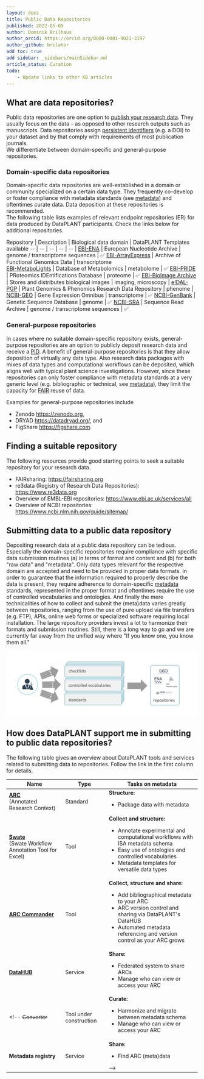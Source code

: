 ```yaml
---
layout: docs
title: Public Data Repositories
published: 2022-05-09
author: Dominik Brilhaus
author_orcid: https://orcid.org/0000-0001-9021-3197
author_github: brilator
add toc: true
add sidebar: _sidebars/mainSidebar.md
article_status: Curation
todo: 
    - Update links to other KB articles
---
```


## What are data repositories?

Public data repositories are one option to [publish your research data][kb-DataPublications]. They usually focus on the data &ndash; as opposed to other research outputs such as manuscripts. Data repositories assign [persistent identifiers][kb-PersistentIdentifiers] (e.g. a DOI) to your dataset and by that comply with requirements of most publication journals.  
We differentiate between domain-specific and general-purpose repositories.

### Domain-specific data repositories

Domain-specific data repositories are well-established in a domain or community specialized on a certain data type. They frequently co-develop or foster compliance with metadata standards (see [metadata][kb-Metadata]) and oftentimes curate data. Data deposition at these repositories is recommended.  
The following table lists examples of relevant endpoint repositories (ER) for data produced by DataPLANT participants. Check the links below for additional repositories.

Repository | Description | Biological data domain | DataPLANT Templates available
-- | -- | -- | -- | -- |
[EBI-ENA](<https://www.ebi.ac.uk/ena/>) | European Nucleotide Archive | genome / transcriptome sequences | :white_check_mark:
[EBI-ArrayExpress](<https://www.ebi.ac.uk/arrayexpress/>) | Archive of Functional Genomics Data | transcriptome  
[EBI-MetaboLights](<https://www.ebi.ac.uk/metabolights/>) | Database of Metabolomics | metabolome | :white_check_mark:
[EBI-PRIDE](<https://www.ebi.ac.uk/pride/>) | PRoteomics IDEntifications Database | proteome | :white_check_mark:
[EBI-BioImage Archive](<https://www.ebi.ac.uk/bioimage-archive/>) | Stores and distributes biological images | imaging, microscopy | 
[e!DAL-PGP](<https://edal.ipk-gatersleben.de/index.html>) | Plant Genomics & Phenomics Research Data Repository | phenome | 
[NCBI-GEO](<https://www.ncbi.nlm.nih.gov/geo/>) | Gene Expression Omnibus | transcriptome | :white_check_mark:
[NCBI-GenBank](<https://www.ncbi.nlm.nih.gov/genbank/>) | Genetic Sequence Database | genome | :white_check_mark:
[NCBI-SRA](<https://www.ncbi.nlm.nih.gov/sra/>) | Sequence Read Archive | genome / transcriptome sequences | :white_check_mark:

### General-purpose repositories

In cases where no suitable domain-specific repository exists, general-purpose repositories are an option to publicly deposit research data and receive a [PID][kb-PersistentIdentifiers]. A benefit of general-purpose repositories is that they allow deposition of virtually any data type. Also research data packages with mixes of data types and computational workflows can be deposited, which aligns well with typical plant science investigations. However, since these repositories can only foster compliance with metadata standards at a very generic level (e.g. bibliographic or technical, see [metadata][kb-Metadata]), they limit the capacity for [FAIR][kb-FairDataPrinciples] reuse of data.  

Examples for general-purpose repositories include

- Zenodo <https://zenodo.org>,
- DRYAD <https://datadryad.org/>, and
- FigShare <https://figshare.com>.

## Finding a suitable repository

The following resources provide good starting points to seek a suitable repository for your research data.

- FAIRsharing: <https://fairsharing.org>
- re3data (Registry of Research Data Repositories): <https://www.re3data.org>
- Overview of EMBL-EBI repositories: <https://www.ebi.ac.uk/services/all>
- Overview of NCBI repositories: <https://www.ncbi.nlm.nih.gov/guide/sitemap/>

## Submitting data to a public data repository

Depositing research data at a public data repository can be tedious. Especially the domain-specific repositories require compliance with specific data submission routines (a) in terms of format and content and (b) for both "raw data" and "metadata". Only data types relevant for the respective domain are accepted and need to be provided in proper data formats. In order to guarantee that the information required to properly describe the data is present, they require adherence to domain-specific [metadata][kb-Metadata] standards, represented in the proper format and oftentimes require the use of controlled vocabularies and ontologies. And finally the mere technicalities of how to collect and submit the (meta)data varies greatly between repositories, ranging from the use of pure upload via file transfers (e.g. FTP), APIs, online web forms or specialized software requiring local installation. The large repository providers invest a lot to harmonize their formats and submission routines. Still, there is a long way to go and we are currently far away from the unified way where "If you know one, you know them all."

![Submitting to repositories](../img/repositories_submission.png)

<!-- TODO: add section on 

- no fun 
- always different
- lots of metadata required

Need: unified way, single entry point, templates, SWATE -->

## How does DataPLANT support me in submitting to public data repositories?

The following table gives an overview about DataPLANT tools and services related to submitting data to repositories. Follow the link in the first column for details.

Name | Type | Tasks on metadata 
----------------|-----------|------------------ 
**[ARC][kb-AnnotatedResearchContext]**  <br> (Annotated Research Context) | Standard | **Structure:** <ul><li>Package data with metadata</li></ul>
**[Swate][gh-Swate]** <br> (Swate Workflow Annotation Tool for Excel) | Tool | **Collect and structure:** <ul><li>Annotate experimental and computational workflows with ISA metadata schema</li><li>Easy use of ontologies and controlled vocabularies</li><li>Metadata templates for versatile data types</li></ul>
**[ARC Commander][gh-ArcCommander-Wiki]** | Tool | **Collect, structure and share:** <ul><li>Add bibliographical metadata to your ARC</li><li>ARC version control and sharing via DataPLANT's DataHUB</li><li>Automated metadata referencing and version control as your ARC grows</li></ul>
**[DataHUB][kb-DataHub]** | Service | **Share:** <ul><li>Federated system to share ARCs</li><li>Manage who can view or access your ARC</li></ul>
<!-- ~~Converter~~ | Tool under construction | **Curate:** <ul><li>Harmonize and migrate between metadata schema</li><li>Manage who can view or access your ARC</li></ul>
**Metadata registry** | Service | **Share:** <ul><li>Find ARC (meta)data</li></ul> -->

<!-- TODOs

- Replace SWATE link with KB link (once available)
- Replace arcCommander link with KB link (once available)
- Add KB-converter link (once available)
- Add KB-metadata_registry link (once available)
- reference KB-DataFormats and link to it 
-->


<!-- Knowledge base cross-references -->

[kb-DataPublications]: ../fundamentals/DataPublications.html "Data Publication"
[kb-FairDataPrinciples]: ../fundamentals/FairDataPrinciples.html "FAIR Data principles"
[kb-Metadata]: ../fundamentals/Metadata.html "Metadata"
[kb-PersistentIdentifiers]: ../fundamentals/PersistentIdentifiers.html "Persistent Identifiers"
[kb-AnnotatedResearchContext]: ../implementation/AnnotatedResearchContext.html "Annotated Research Context"
[kb-DataHub]: ../implementation/DataHub.html "DataPLANT DataHUB"

<!-- DataPLANT web links -->

[hp-Registration]: <https://register.nfdi4plants.org/registration> "DataPLANT Registration"
[hp-DataHUB]: <https://git.nfdi4plants.org> "DataHUB"
[gh-ArcSpecs]: <https://github.com/nfdi4plants/ARC-specification/> "ARC specifications"
[gh-Swate]: <https://github.com/nfdi4plants/Swate/> "GitHub Swate"
[gh-ArcCommander-Wiki]: <https://github.com/nfdi4plants/arcCommander/wiki> "ArcCommander Wiki"


<!-- Reference web links -->

<!-- EBI-EMPIAR |   | imaging, microscopy | https://www.ebi.ac.uk/pdbe/emdb/empiar/
EBI-BioModels |   | models | https://www.ebi.ac.uk/biomodels/
EBI-BioSamples |   | meta - samples | https://www.ebi.ac.uk/biosamples/
EBI-BioStudies |   | meta - projects | https://www.ebi.ac.uk/biostudies/
Metabolomics Workbench |   | metabolome | https://www.metabolomicsworkbench.org/
NCBI-BioProject |   | meta - projects | https://www.ncbi.nlm.nih.gov/bioproject/
NCBI-BioSample |   | meta - samples | https://www.ncbi.nlm.nih.gov/biosample -->
